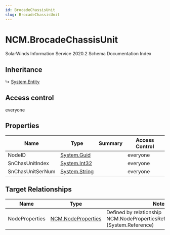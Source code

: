 ```yaml
---
id: BrocadeChassisUnit
slug: BrocadeChassisUnit
---
```


# NCM.BrocadeChassisUnit

SolarWinds Information Service 2020.2 Schema Documentation Index

## Inheritance

↳ [System.Entity](./../System/Entity)

## Access control

everyone

## Properties

| Name | Type | Summary | Access Control |
| ------ | ------ | ------ | ------ |
| NodeID | [System.Guid](https://docs.microsoft.com/en-us/dotnet/api/system.guid) |  | everyone |
| SnChasUnitIndex | [System.Int32](https://docs.microsoft.com/en-us/dotnet/api/system.int32) |  | everyone |
| SnChasUnitSerNum | [System.String](https://docs.microsoft.com/en-us/dotnet/api/system.string) |  | everyone |

## Target Relationships

| Name | Type | Notes |
| ------ | ------ | ------ |
| NodeProperties | [NCM.NodeProperties](./../NCM/NodeProperties) | Defined by relationship NCM.NodePropertiesRefBrocadeChassisUnit (System.Reference) |

